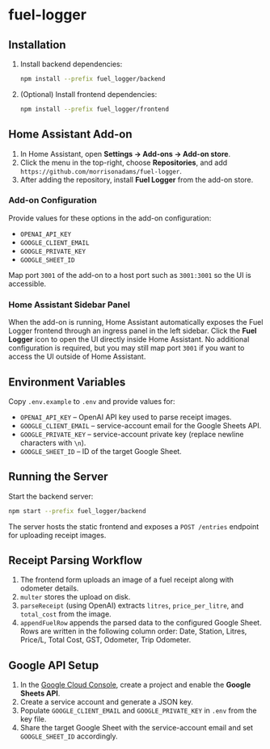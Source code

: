 # fuel-logger

## Installation

1. Install backend dependencies:
   ```bash
   npm install --prefix fuel_logger/backend
   ```
2. (Optional) Install frontend dependencies:
   ```bash
   npm install --prefix fuel_logger/frontend
   ```

## Home Assistant Add-on

1. In Home Assistant, open **Settings → Add-ons → Add-on store**.
2. Click the menu in the top-right, choose **Repositories**, and add `https://github.com/morrisonadams/fuel-logger`.
3. After adding the repository, install **Fuel Logger** from the add-on store.

### Add-on Configuration

Provide values for these options in the add-on configuration:

- `OPENAI_API_KEY`
- `GOOGLE_CLIENT_EMAIL`
- `GOOGLE_PRIVATE_KEY`
- `GOOGLE_SHEET_ID`

Map port `3001` of the add-on to a host port such as `3001:3001` so the UI is accessible.

### Home Assistant Sidebar Panel

When the add-on is running, Home Assistant automatically exposes the Fuel Logger
frontend through an ingress panel in the left sidebar. Click the **Fuel Logger**
icon to open the UI directly inside Home Assistant. No additional configuration
is required, but you may still map port `3001` if you want to access the UI
outside of Home Assistant.

## Environment Variables

Copy `.env.example` to `.env` and provide values for:

- `OPENAI_API_KEY` – OpenAI API key used to parse receipt images.
- `GOOGLE_CLIENT_EMAIL` – service-account email for the Google Sheets API.
- `GOOGLE_PRIVATE_KEY` – service-account private key (replace newline characters with `\n`).
- `GOOGLE_SHEET_ID` – ID of the target Google Sheet.

## Running the Server

Start the backend server:

```bash
npm start --prefix fuel_logger/backend
```

The server hosts the static frontend and exposes a `POST /entries` endpoint for uploading receipt images.

## Receipt Parsing Workflow

1. The frontend form uploads an image of a fuel receipt along with odometer details.
2. `multer` stores the upload on disk.
3. `parseReceipt` (using OpenAI) extracts `litres`, `price_per_litre`, and `total_cost` from the image.
4. `appendFuelRow` appends the parsed data to the configured Google Sheet.
   Rows are written in the following column order:
   Date, Station, Litres, Price/L, Total Cost, GST, Odometer, Trip Odometer.

## Google API Setup

1. In the [Google Cloud Console](https://console.cloud.google.com), create a project and enable the **Google Sheets API**.
2. Create a service account and generate a JSON key.
3. Populate `GOOGLE_CLIENT_EMAIL` and `GOOGLE_PRIVATE_KEY` in `.env` from the key file.
4. Share the target Google Sheet with the service-account email and set `GOOGLE_SHEET_ID` accordingly.

